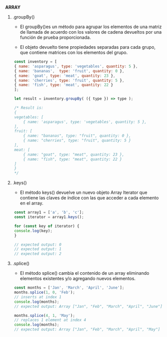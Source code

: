 **ARRAY**

1. .groupBy()

    * El groupBy()es un método para agrupar los elementos de una matriz de llamada de acuerdo con los valores de cadena devueltos por una función de prueba proporcionada. 
    
    * El objeto devuelto tiene propiedades separadas para cada grupo, que contiene matrices con los elementos del grupo.

```javascript
    const inventory = [
    { name: 'asparagus', type: 'vegetables', quantity: 5 },
    { name: 'bananas',  type: 'fruit', quantity: 0 },
    { name: 'goat', type: 'meat', quantity: 23 },
    { name: 'cherries', type: 'fruit', quantity: 5 },
    { name: 'fish', type: 'meat', quantity: 22 }
    ];

    let result = inventory.groupBy( ({ type }) => type );

    /* Result is:
    {
    vegetables: [
        { name: 'asparagus', type: 'vegetables', quantity: 5 },
    ],
    fruit: [
        { name: "bananas", type: "fruit", quantity: 0 },
        { name: "cherries", type: "fruit", quantity: 5 }
    ],
    meat: [
        { name: "goat", type: "meat", quantity: 23 },
        { name: "fish", type: "meat", quantity: 22 }
    ]
    }
    */

```

2. .keys()

    * El método keys() devuelve un nuevo objeto Array Iterator que contiene las claves de índice con las que acceder a cada elemento en el array.

```javascript
    const array1 = ['a', 'b', 'c'];
    const iterator = array1.keys();

    for (const key of iterator) {
    console.log(key);
    }

    // expected output: 0
    // expected output: 1
    // expected output: 2
```

3. .splice()

    * El método splice() cambia el contenido de un array eliminando elementos existentes y/o agregando nuevos elementos.

```javascript
    const months = ['Jan', 'March', 'April', 'June'];
    months.splice(1, 0, 'Feb');
    // inserts at index 1
    console.log(months);
    // expected output: Array ["Jan", "Feb", "March", "April", "June"]

    months.splice(4, 1, 'May');
    // replaces 1 element at index 4
    console.log(months);
    // expected output: Array ["Jan", "Feb", "March", "April", "May"]
```